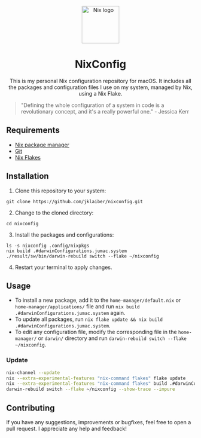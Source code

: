 <p align="center">
  <img src="https://upload.wikimedia.org/wikipedia/commons/thumb/2/28/Nix_snowflake.svg/502px-Nix_snowflake.svg.png?20201208155042" alt="Nix logo" height="100" />
</p>
<h1 align="center">NixConfig</h1>
<p align="center">
This is my personal Nix configuration repository for macOS. It includes all the packages and configuration files I use on my system, managed by Nix, using a Nix Flake.
</p>

> "Defining the whole configuration of a system in code is a revolutionary concept, and it's a really powerful one." - Jessica Kerr

## Requirements

- [Nix package manager](https://nixos.org/nix/)
- [Git](https://git-scm.com/)
- [Nix Flakes](https://nixos.wiki/wiki/Flakes)

## Installation

1. Clone this repository to your system:
```
git clone https://github.com/jklaiber/nixconfig.git
```
2. Change to the cloned directory:
```
cd nixconfig
```
3. Install the packages and configurations:
```
ls -s nixconfig .config/nixpkgs
nix build .#darwinConfigurations.jumac.system
./result/sw/bin/darwin-rebuild switch --flake ~/nixconfig
```

4. Restart your terminal to apply changes.

## Usage

- To install a new package, add it to the `home-manager/default.nix` or `home-manager/applications/` file and run `nix build .#darwinConfigurations.jumac.system` again.
- To update all packages, run `nix flake update && nix build .#darwinConfigurations.jumac.system`.
- To edit any configuration file, modify the corresponding file in the `home-manager/` or `darwin/` directory and run `darwin-rebuild switch --flake ~/nixconfig`.

### Update
```bash
nix-channel --update
nix --extra-experimental-features "nix-command flakes" flake update
nix --extra-experimental-features "nix-command flakes" build .#darwinConfigurations.jumac.system --impure
darwin-rebuild switch --flake ~/nixconfig --show-trace --impure
```

## Contributing
If you have any suggestions, improvements or bugfixes, feel free to open a pull request. I appreciate any help and feedback!
